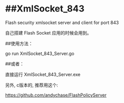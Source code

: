 ##XmlSocket_843
=============

Flash security xmlsocket server and client for port 843

自己搭建 Flash Socket 应用的时候会用到。

##使用方法：

go  run  XmlSocket_843_Server.go

##或者：

直接运行 XmlSocket_843_Server.exe


另外, c版本的, 推荐用这个:

https://github.com/andychase/FlashPolicyServer
